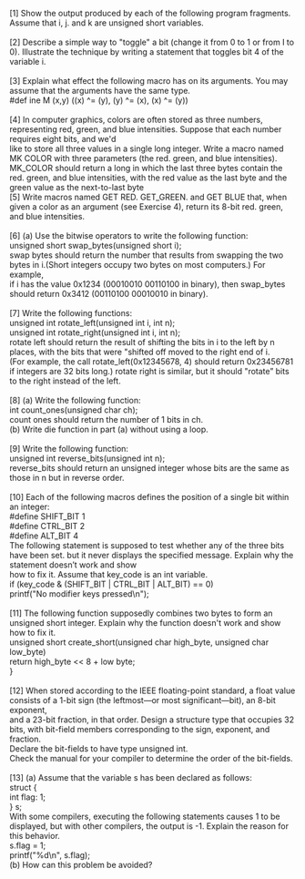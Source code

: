 [1] Show the output produced by each of the following program fragments. Assume that i, j. and k are unsigned short variables. <br>
<br>
[2] Describe a simple way to "toggle" a bit (change it from 0 to 1 or from I to 0). Illustrate the technique by writing a statement that toggles bit 4 of the variable i. <br>
<br>
[3] Explain what effect the following macro has on its arguments. You may assume that the arguments have the same type. <br>
  #def ine M (x,y) ((x) ^= (y), (y) ^= (x), (x) ^= (y)) <br>
  <br>
[4] In computer graphics, colors are often stored as three numbers, representing red, green, and blue intensities. Suppose that each number requires eight bits, and we'd <br>
like to store all three values in a single long integer. Write a macro named MK COLOR with three parameters (the red. green, and blue intensities). <br>
MK_COLOR should return a long in which the last three bytes contain the red. green, and blue intensities, with the red value as the last byte and the green value as the next-to-last byte <br>
[5] Write macros named GET RED. GET_GREEN. and GET BLUE that, when given a color as an argument (see Exercise 4), return its 8-bit red. green, and blue intensities. <br>
<br>
[6] (a) Use the bitwise operators to write the following function: <br>
unsigned short swap_bytes(unsigned short i); <br>
swap bytes should return the number that results from swapping the two bytes in i.(Short integers occupy two bytes on most computers.) For example, <br>
if i has the value 0x1234 (00010010 00110100 in binary), then swap_bytes should return 0x3412 (00110100 00010010 in binary). <br>
<br>
[7] Write the following functions: <br>
unsigned int rotate_left(unsigned int i, int n); <br>
unsigned int rotate_right(unsigned int i, int n); <br>
rotate left should return the result of shifting the bits in i to the left by n places, with the bits that were "shifted off moved to the right end of i. <br>
(For example, the call rotate_left(0x12345678, 4) should return 0x23456781 if integers are 32 bits long.) rotate right is similar, but it should "rotate” bits to the right instead of the left. <br>
<br>
[8] (a) Write the following function: <br>
int count_ones(unsigned char ch); <br>
count ones should return the number of 1 bits in ch. <br>
(b) Write die function in part (a) without using a loop. <br>
<br>
[9] Write the following function: <br>
unsigned int reverse_bits(unsigned int n); <br>
reverse_bits should return an unsigned integer whose bits are the same as those in n but in reverse order. <br>
<br>
[10] Each of the following macros defines the position of a single bit within an integer: <br>
#define SHIFT_BIT 1 <br>
#define CTRL_BIT 2 <br>
#define ALT_BIT 4 <br>
The following statement is supposed to test whether any of the three bits have been set. but it never displays the specified message. Explain why the statement doesn’t work and show <br>
how to fix it. Assume that key_code is an int variable. <br>
if (key_code & (SHIFT_BIT | CTRL_BIT | ALT_BIT) == 0) <br>
printf("No modifier keys pressed\n"); <br>
<br>
[11] The following function supposedly combines two bytes to form an unsigned short integer. Explain why the function doesn't work and show how to fix it. <br>
unsigned short create_short(unsigned char high_byte, unsigned char low_byte) <br>
return high_byte << 8 + low byte; <br>
} <br>
<br>
[12] When stored according to the IEEE floating-point standard, a float value consists of a 1-bit sign (the leftmost—or most significant—bit), an 8-bit exponent, <br> 
and a 23-bit fraction, in that order. Design a structure type that occupies 32 bits, with bit-field members corresponding to the sign, exponent, and fraction. <br>
Declare the bit-fields to have type unsigned int. <br>
Check the manual for your compiler to determine the order of the bit-fields. <br>
<br>
[13] (a) Assume that the variable s has been declared as follows: <br>
struct { <br>
    int flag: 1; <br>
} s; <br>
With some compilers, executing the following statements causes 1 to be displayed, but with other compilers, the output is -1. Explain the reason for this behavior. <br>
s.flag = 1; <br>
printf("%d\n", s.flag); <br>
(b) How can this problem be avoided? <br>
